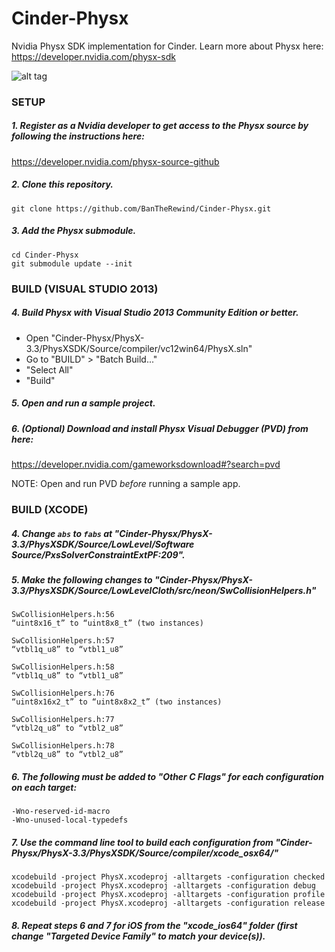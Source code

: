 # Cinder-Physx
Nvidia Physx SDK implementation for Cinder. Learn more about Physx here: https://developer.nvidia.com/physx-sdk

![alt tag](http://bantherewind.com/uploads/physx.png)

### SETUP

##### 1. Register as a Nvidia developer to get access to the Physx source by following the instructions here:
   https://developer.nvidia.com/physx-source-github

##### 2. Clone this repository.
```
git clone https://github.com/BanTheRewind/Cinder-Physx.git
```
##### 3. Add the Physx submodule.
```
cd Cinder-Physx
git submodule update --init
```

### BUILD (VISUAL STUDIO 2013)

##### 4. Build Physx with Visual Studio 2013 Community Edition or better.
  - Open "Cinder-Physx/PhysX-3.3/PhysXSDK/Source/compiler/vc12win64/PhysX.sln"
  - Go to "BUILD" > "Batch Build..."
  - "Select All"
  - "Build"

##### 5. Open and run a sample project.

##### 6. (Optional) Download and install Physx Visual Debugger (PVD) from here:
   https://developer.nvidia.com/gameworksdownload#?search=pvd
   
   NOTE: Open and run PVD _before_ running a sample app.
   
### BUILD (XCODE)

##### 4. Change `abs` to `fabs` at "Cinder-Physx/PhysX-3.3/PhysXSDK/Source/LowLevel/Software Source/PxsSolverConstraintExtPF:209".

##### 5. Make the following changes to "Cinder-Physx/PhysX-3.3/PhysXSDK/Source/LowLevelCloth/src/neon/SwCollisionHelpers.h"
```
SwCollisionHelpers.h:56
“uint8x16_t” to “uint8x8_t” (two instances)

SwCollisionHelpers.h:57
“vtbl1q_u8” to “vtbl1_u8”

SwCollisionHelpers.h:58
“vtbl1q_u8” to “vtbl1_u8”

SwCollisionHelpers.h:76
“uint8x16x2_t” to “uint8x8x2_t” (two instances)

SwCollisionHelpers.h:77
“vtbl2q_u8” to “vtbl2_u8”

SwCollisionHelpers.h:78
“vtbl2q_u8” to “vtbl2_u8”
```

##### 6. The following must be added to "Other C Flags" for each configuration on each target:
```
-Wno-reserved-id-macro
-Wno-unused-local-typedefs
```

##### 7. Use the command line tool to build each configuration from "Cinder-Physx/PhysX-3.3/PhysXSDK/Source/compiler/xcode_osx64/"
```
xcodebuild -project PhysX.xcodeproj -alltargets -configuration checked
xcodebuild -project PhysX.xcodeproj -alltargets -configuration debug
xcodebuild -project PhysX.xcodeproj -alltargets -configuration profile
xcodebuild -project PhysX.xcodeproj -alltargets -configuration release
```

##### 8. Repeat steps 6 and 7 for iOS from the "xcode_ios64" folder (first change "Targeted Device Family" to match your device(s)).
